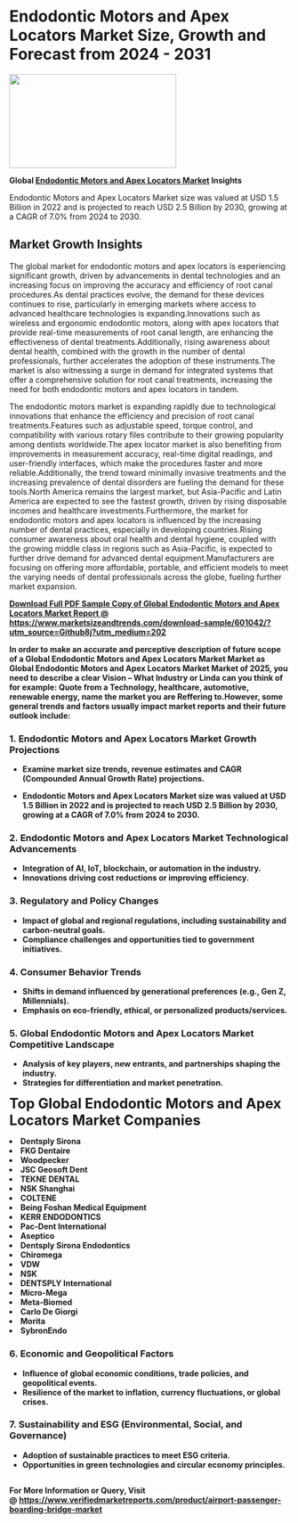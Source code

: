 <H1>Endodontic Motors and Apex Locators Market Size, Growth and Forecast from 2024 - 2031</H1><img class="aligncenter size-medium wp-image-584254" src="https://thirdeyenews.in/wp-content/uploads/2024/09/Global-Market-Research-300x168.jpeg" alt="" width="300" height="168" /><p><strong>Global&nbsp;<a href="https://www.marketsizeandtrends.com/download-sample/601042/?utm_source=Github8j?utm_medium=202">Endodontic Motors and Apex Locators Market</a> Insights</strong></p><p>Endodontic Motors and Apex Locators Market size was valued at USD 1.5 Billion in 2022 and is projected to reach USD 2.5 Billion by 2030, growing at a CAGR of 7.0% from 2024 to 2030.</p><p><h2>Market Growth Insights</h2> <p>The global market for endodontic motors and apex locators is experiencing significant growth, driven by advancements in dental technologies and an increasing focus on improving the accuracy and efficiency of root canal procedures.As dental practices evolve, the demand for these devices continues to rise, particularly in emerging markets where access to advanced healthcare technologies is expanding.Innovations such as wireless and ergonomic endodontic motors, along with apex locators that provide real-time measurements of root canal length, are enhancing the effectiveness of dental treatments.Additionally, rising awareness about dental health, combined with the growth in the number of dental professionals, further accelerates the adoption of these instruments.The market is also witnessing a surge in demand for integrated systems that offer a comprehensive solution for root canal treatments, increasing the need for both endodontic motors and apex locators in tandem.</p> <p><strong><a href="#"></a></strong></p> <p>The endodontic motors market is expanding rapidly due to technological innovations that enhance the efficiency and precision of root canal treatments.Features such as adjustable speed, torque control, and compatibility with various rotary files contribute to their growing popularity among dentists worldwide.The apex locator market is also benefiting from improvements in measurement accuracy, real-time digital readings, and user-friendly interfaces, which make the procedures faster and more reliable.Additionally, the trend toward minimally invasive treatments and the increasing prevalence of dental disorders are fueling the demand for these tools.North America remains the largest market, but Asia-Pacific and Latin America are expected to see the fastest growth, driven by rising disposable incomes and healthcare investments.Furthermore, the market for endodontic motors and apex locators is influenced by the increasing number of dental practices, especially in developing countries.Rising consumer awareness about oral health and dental hygiene, coupled with the growing middle class in regions such as Asia-Pacific, is expected to further drive demand for advanced dental equipment.Manufacturers are focusing on offering more affordable, portable, and efficient models to meet the varying needs of dental professionals across the globe, fueling further market expansion.</p> <p><strong><a href="#"></p><p><span class=""><strong>Download Full PDF Sample Copy of Global Endodontic Motors and Apex Locators Market Report</strong> @ <a href="https://www.marketsizeandtrends.com/download-sample/601042/?utm_source=Github8j?utm_medium=202" target="_blank">https://www.marketsizeandtrends.com/download-sample/601042/?utm_source=Github8j?utm_medium=202</a></span></p><p>In order to make an accurate and perceptive description of future scope of a Global&nbsp;Endodontic Motors and Apex Locators Market Market as Global&nbsp;Endodontic Motors and Apex Locators Market Market of 2025, you need to describe a clear Vision &ndash; What Industry or Linda can you think of for example: Quote from a Technology, healthcare, automotive, renewable energy, name the market you are Reffering to.However, some general trends and factors usually impact market reports and their future outlook include:</p><h3>1.&nbsp;<strong>Endodontic Motors and Apex Locators Market Growth Projections</strong></h3><ul><li>Examine market size trends, revenue estimates and CAGR (Compounded Annual Growth Rate) projections.</li><li><p>Endodontic Motors and Apex Locators Market size was valued at USD 1.5 Billion in 2022 and is projected to reach USD 2.5 Billion by 2030, growing at a CAGR of 7.0% from 2024 to 2030.</p></li></ul><h3>2.&nbsp;<strong>Endodontic Motors and Apex Locators Market Technological Advancements</strong></h3><ul><li>Integration of AI, IoT, blockchain, or automation in the industry.</li><li>Innovations driving cost reductions or improving efficiency.</li></ul><h3>3.&nbsp;<strong>Regulatory and Policy Changes</strong></h3><ul><li>Impact of global and regional regulations, including sustainability and carbon-neutral goals.</li><li>Compliance challenges and opportunities tied to government initiatives.</li></ul><h3>4.&nbsp;<strong>Consumer Behavior Trends</strong></h3><ul><li>Shifts in demand influenced by generational preferences (e.g., Gen Z, Millennials).</li><li>Emphasis on eco-friendly, ethical, or personalized products/services.</li></ul><h3>5.&nbsp;<strong>Global Endodontic Motors and Apex Locators Market Competitive Landscape</strong></h3><ul><li>Analysis of key players, new entrants, and partnerships shaping the industry.</li><li>Strategies for differentiation and market penetration.</li></ul><p data-pm-slice="1 1 []"><span style="color: inherit; font-family: inherit; font-size: 25px;">Top Global Endodontic Motors and Apex Locators Market Companies</span></p><div class="" data-test-id=""><p><li>Dentsply Sirona</li><li> FKG Dentaire</li><li> Woodpecker</li><li> JSC Geosoft Dent</li><li> TEKNE DENTAL</li><li> NSK Shanghai</li><li> COLTENE</li><li> Being Foshan Medical Equipment</li><li> KERR ENDODONTICS</li><li> Pac-Dent International</li><li> Aseptico</li><li> Dentsply Sirona Endodontics</li><li> Chiromega</li><li> VDW</li><li> NSK</li><li> DENTSPLY International</li><li> Micro-Mega</li><li> Meta-Biomed</li><li> Carlo De Giorgi</li><li> Morita</li><li> SybronEndo</li></p></div><h3>6.&nbsp;<strong>Economic and Geopolitical Factors</strong></h3><ul><li>Influence of global economic conditions, trade policies, and geopolitical events.</li><li>Resilience of the market to inflation, currency fluctuations, or global crises.</li></ul><h3>7.&nbsp;<strong>Sustainability and ESG (Environmental, Social, and Governance)</strong></h3><ul><li>Adoption of sustainable practices to meet ESG criteria.</li><li>Opportunities in green technologies and circular economy principles.</li></ul><h2><strong style="font-size: 14px;">For More Information or Query, Visit @&nbsp;</strong><a style="background-color: #ffffff; font-size: 14px;" href="https://www.marketsizeandtrends.com/report/endodontic-motors-and-apex-locators-market/" target="_blank">https://www.verifiedmarketreports.com/product/airport-passenger-boarding-bridge-market</a></h2>